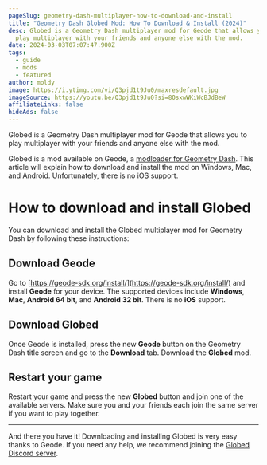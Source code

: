 ```yaml
---
pageSlug: geometry-dash-multiplayer-how-to-download-and-install
title: "Geometry Dash Globed Mod: How To Download & Install (2024)"
desc: Globed is a Geometry Dash multiplayer mod for Geode that allows you to
  play multiplayer with your friends and anyone else with the mod.
date: 2024-03-03T07:07:47.900Z
tags:
  - guide
  - mods
  - featured
author: moldy
image: https://i.ytimg.com/vi/Q3pjd1t9Ju0/maxresdefault.jpg
imageSource: https://youtu.be/Q3pjd1t9Ju0?si=8OsxwWKiWcBJdBeW
affiliateLinks: false
hideAds: false
---
```

Globed is a Geometry Dash multiplayer mod for Geode that allows you to play multiplayer with your friends and anyone else with the mod.

Globed is a mod available on Geode, a [modloader for Geometry Dash](/posts/5-must-have-geometry-dash-mods-that-you-need-right-now/). This article will explain how to download and install the mod on Windows, Mac, and Android. Unfortunately, there is no iOS support.

# How to download and install Globed

You can download and install the Globed multiplayer mod for Geometry Dash by following these instructions:

## Download Geode

Go to [https://geode-sdk.org/install/](https://geode-sdk.org/install/) and install **Geode** for your device. The supported devices include **Windows**, **Mac**, **Android 64 bit**, and **Android 32 bit**. There is no **iOS** support.

## Download Globed

Once Geode is installed, press the new **Geode** button on the Geometry Dash title screen and go to the **Download** tab. Download the **Globed** mod.

## Restart your game

Restart your game and press the new **Globed** button and join one of the available servers. Make sure you and your friends each join the same server if you want to play together.

---

And there you have it! Downloading and installing Globed is very easy thanks to Geode. If you need any help, we recommend joining the [Globed Discord server](https://discord.gg/globed).
